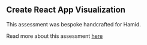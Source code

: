## Create React App Visualization

This assessment was bespoke handcrafted for Hamid.

Read more about this assessment [here](https://react.eogresources.com)

